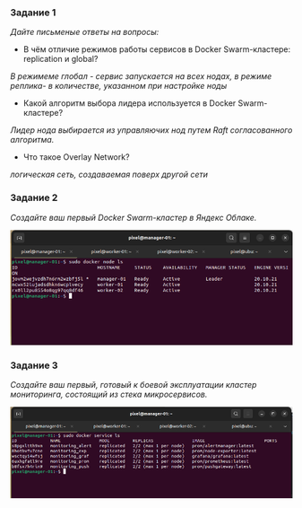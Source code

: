 ### Задание 1
<i>Дайте письменые ответы на вопросы:</i>
* В чём отличие режимов работы сервисов в Docker Swarm-кластере: replication и global?
  
<i>В режимеме глобал - сервис запускается на всех нодах, в режиме реплика- в количестве, указанном при настройке ноды</i>
* Какой алгоритм выбора лидера используется в Docker Swarm-кластере?
  
<i>Лидер нода выбирается из управляючих нод путем Raft согласованного алгоритма.</i>
* Что такое Overlay Network?
  
<i>логическая сеть, создаваемая поверх другой сети</i>
### Задание 2
<i>Создайте ваш первый Docker Swarm-кластер в Яндекс Облаке.</i>

![screen](/screen/5-virt-05-swarm-2.png)

### Задание 3
<i>Создайте ваш первый, готовый к боевой эксплуатации кластер мониторинга, состоящий из стека микросервисов.</i>

![screen](/screen/5-virt-05-swarm-3.png)
